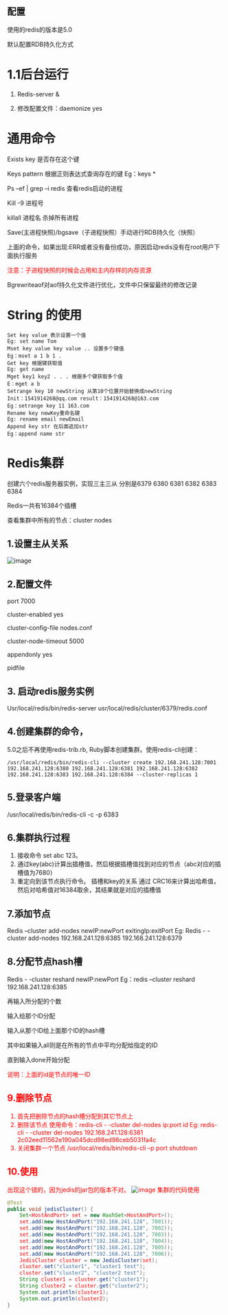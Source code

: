 ## 配置
使用的redis的版本是5.0

默认配置RDB持久化方式

# 1.1后台运行

1.	Redis-server &

2.	修改配置文件：daemonize yes

# 通用命令
Exists key 是否存在这个键

Keys pattern 根据正则表达式查询存在的键
Eg：keys *

Ps –ef | grep –i redis 查看redis启动的进程

Kill -9 进程号

killall 进程名 杀掉所有进程

Save(主进程快照)/bgsave（子进程快照）手动进行RDB持久化（快照）

上面的命令，如果出现:ERR或者没有备份成功，原因启动redis没有在root用户下面执行服务

<font color=red>注意：子进程快照的时候会占用和主内存样的内存资源</font>


Bgrewriteaof对aof持久化文件进行优化，文件中只保留最终的修改记录  

# String 的使用
```shell
Set key value 表示设置一个值
Eg: set name Tom
Mset key value key value .. 设置多个键值
Eg：mset a 1 b 1 .
Get key 根据键获取值
Eg: get name
Mget key1 key2 . . . 根据多个键获取多个值
E：mget a b
Setrange key 10 newString 从第10个位置开始替换成newString
Init：1541914268@qq.com result：1541914268@163.com
Eg：setrange key 11 163.com
Rename key newKey重命名键
Eg: rename email newEmail
Append key str 在后面追加str
Eg：append name str
```
# Redis集群
创建六个redis服务器实例，实现三主三从
分别是6379 6380 6381 6382 6383 6384

Redis一共有16384个插槽

查看集群中所有的节点：cluster nodes
## 1.设置主从关系
![image](https://note.youdao.com/yws/public/resource/efb6208c50a0bfbe546f4b74f48360aa/xmlnote/53355A4B11A34EE1A8277FD56658065B/7519)
## 2.配置文件
port 7000

cluster-enabled yes

cluster-config-file nodes.conf

cluster-node-timeout 5000

appendonly yes

pidfile

## 3. 启动redis服务实例
Usr/local/redis/bin/redis-server usr/local/redis/cluster/6379/redis.conf
## 4.创建集群的命令，
5.0之后不再使用redis-trib.rb, Ruby脚本创建集群。使用redis-cli创建：
```shell
/usr/local/redis/bin/redis-cli --cluster create 192.168.241.128:7001 192.168.241.128:6380 192.168.241.128:6381 192.168.241.128:6382 192.168.241.128:6383 192.168.241.128:6384 --cluster-replicas 1
```
## 5.登录客户端
/usr/local/redis/bin/redis-cli -c -p 6383
## 6.集群执行过程
1.	接收命令 set abc 123。
2.	通过key(abc)计算出插槽值，然后根据插槽值找到对应的节点（abc对应的插槽值为7680）
3.	重定向到该节点执行命令。
插槽和key的关系
通过 CRC16来计算出哈希值，然后对哈希值对16384取余，其结果就是对应的插槽值
## 7.添加节点
Redis –cluster add-nodes newIP:newPort exitingIp:exitPort
Eg: Redis - -cluster add-nodes 192.168.241.128:6385 192.168.241.128:6379
## 8.分配节点hash槽
Redis - -cluster reshard newIP:newPort
Eg：redis –cluster reshard 192.168.241.128:6385

再输入所分配的个数

输入给那个ID分配

输入从那个ID给上面那个ID的hash槽

其中如果输入all则是在所有的节点中平均分配给指定的ID

直到输入done开始分配

<font color=red>说明：上面的id是节点的唯一ID
 
## 9.删除节点
1. 首先把删除节点的hash槽分配到其它节点上
2. 删除该节点
使用命令：redis-cli - -cluster del-nodes ip:port id
Eg: redis-cli - -cluster del-nodes 192.168.241.128:6381 2c02eed11562e190a045dcd98ed98ceb5031fa4c 
3. 关闭集群一个节点
/usr/local/redis/bin/redis-cli –p port shutdown

## 10.使用
出现这个错的，因为jedis的jar包的版本不对。
 ![image](https://note.youdao.com/yws/public/resource/efb6208c50a0bfbe546f4b74f48360aa/xmlnote/8BEE944613344BD0ABC08F050CD6F964/7559)
集群的代码使用
```java
@Test
public void jedisCluster() {
    Set<HostAndPort> set = new HashSet<HostAndPort>();
    set.add(new HostAndPort("192.168.241.128", 7001));
    set.add(new HostAndPort("192.168.241.128", 7002));
    set.add(new HostAndPort("192.168.241.128", 7003));
    set.add(new HostAndPort("192.168.241.128", 7004));
    set.add(new HostAndPort("192.168.241.128", 7005));
    set.add(new HostAndPort("192.168.241.128", 7006));
    JedisCluster cluster = new JedisCluster(set);
    cluster.set("cluster1", "cluster1 test");
    cluster.set("cluster2", "cluster2 test");
    String cluster1 = cluster.get("cluster1");
    String cluster2 = cluster.get("cluster2");
    System.out.println(cluster1);
    System.out.println(cluster2);
}
```


